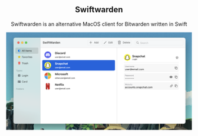 <h2 align="center">Swiftwarden</h2>
<p align="center">
  Swiftwarden is an alternative MacOS client for Bitwarden written in Swift
</p>
<p align="center"><img src="Images/Light.png" width="864"></p>

